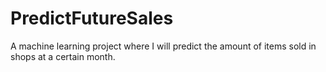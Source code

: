 # PredictFutureSales
A machine learning project where I will predict the amount of items sold in shops at a certain month. 

